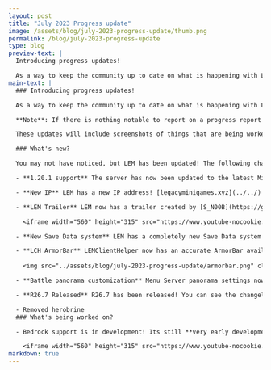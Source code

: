 ```yaml
---
layout: post
title: "July 2023 Progress update"
image: /assets/blog/july-2023-progress-update/thumb.png
permalink: /blog/july-2023-progress-update
type: blog
preview-text: | 
  Introducing progress updates!

  As a way to keep the community up to date on what is happening with LEM, we will now be doing progress updates every month covering what's been going on over here!
main-text: | 
  ### Introducing progress updates!

  As a way to keep the community up to date on what is happening with LEM, we will now be doing progress updates every month covering what's been going on over here!

  **Note**: If there is nothing notable to report on a progress report may not be made for that month.

  These updates will include screenshots of things that are being worked on, giving you a look at what is to come!

  ### What's new?

  You may not have noticed, but LEM has been updated! The following changes are now available:

  - **1.20.1 support** The server has now been updated to the latest Minecraft version! For anyone looking for a modpack that is immediately compatible with LEM 1.20.1, see [Console-Idated](https://modrinth.com/modpack/console-idated) by [S_N00B](https://github.com/S-N00B-1)!

  - **New IP** LEM has a new IP address! [legacyminigames.xyz](../../) You can find all the new IPs at the [Join page](../join).

  - **LEM Trailer** LEM now has a trailer created by [S_N00B](https://github.com/S-N00B-1)!

    <iframe width="560" height="315" src="https://www.youtube-nocookie.com/embed/dwQI2Pq77TU" title="YouTube video player" frameborder="0" allow="accelerometer; autoplay; clipboard-write; encrypted-media; gyroscope; picture-in-picture; web-share" allowfullscreen></iframe>

  - **New Save Data system** LEM has a completely new Save Data system! <span style="color: #AA0000">All player Save Data and Advancements have been wiped.</span><br> This new system is more stable than the previous one (Data corruption shouldn't happen anymore) and it also allows for more kinds of things to be saved, Futureproofing ourselves for things like Glide PB saving!

  - **LCH ArmorBar** LEMClientHelper now has an accurate ArmorBar available in its most recent version! It will show if an item is enchanted, its durability, and will render at the correct size!
  
    <img src="../assets/blog/july-2023-progress-update/armorbar.png" class="pixelated">

  - **Battle panorama customization** Menu Server panorama settings now transfer over to the battle server! You can set the panorama to be any panorama from older LCE versions and force it to use the night panorama if you'd like!

  - **R26.7 Released** R26.7 has been released! You can see the changelog [here](https://github.com/Legacy-Edition-Minigames/Minigame-Resources/releases/tag/R26.7).

  - Removed herobrine
  ### What's being worked on?

  - Bedrock support is in development! Its still **very early development**, it will likely be a while until its actually available.

    <iframe width="560" height="315" src="https://www.youtube-nocookie.com/embed/XSvMnhLGLis" title="YouTube video player" frameborder="0" allow="accelerometer; autoplay; clipboard-write; encrypted-media; gyroscope; picture-in-picture; web-share" allowfullscreen></iframe>
markdown: true
---
```


